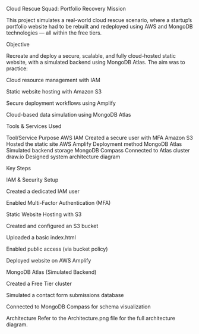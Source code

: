 Cloud Rescue Squad: Portfolio Recovery Mission

This project simulates a real-world cloud rescue scenario, where a startup’s portfolio website had to be rebuilt and redeployed using AWS and MongoDB technologies — all within the free tiers.

Objective

Recreate and deploy a secure, scalable, and fully cloud-hosted static website, with a simulated backend using MongoDB Atlas. The aim was to practice:

Cloud resource management with IAM

Static website hosting with Amazon S3

Secure deployment workflows using Amplify

Cloud-based data simulation using MongoDB Atlas

Tools & Services Used

Tool/Service	                 Purpose
AWS IAM	                    Created a secure user with MFA
Amazon S3	                Hosted the static site
AWS Amplify	                Deployment method
MongoDB Atlas	            Simulated backend storage
MongoDB Compass         	Connected to Atlas cluster
draw.io	                    Designed system architecture diagram
 
Key Steps

IAM & Security Setup

Created a dedicated IAM user

Enabled Multi-Factor Authentication (MFA)

Static Website Hosting with S3

Created and configured an S3 bucket

Uploaded a basic index.html

Enabled public access (via bucket policy)

Deployed website on AWS Amplify

MongoDB Atlas (Simulated Backend)

Created a Free Tier cluster

Simulated a contact form submissions database

Connected to MongoDB Compass for schema visualization

Architecture
Refer to the Architecture.png file for the full architecture diagram.
